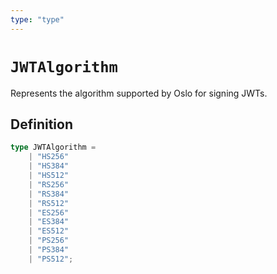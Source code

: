 ```yaml
---
type: "type"
---
```


# `JWTAlgorithm`

Represents the algorithm supported by Oslo for signing JWTs.

## Definition

```ts
type JWTAlgorithm =
	| "HS256"
	| "HS384"
	| "HS512"
	| "RS256"
	| "RS384"
	| "RS512"
	| "ES256"
	| "ES384"
	| "ES512"
	| "PS256"
	| "PS384"
	| "PS512";
```
